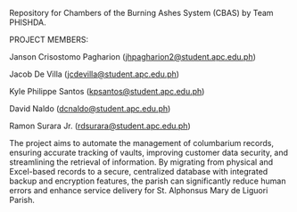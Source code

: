 Repository for Chambers of the Burning Ashes System (CBAS) by Team PHISHDA.

PROJECT MEMBERS:

Janson Crisostomo Pagharion (jhpagharion2@student.apc.edu.ph)

Jacob De Villa (jcdevilla@student.apc.edu.ph)

Kyle Philippe Santos (kpsantos@student.apc.edu.ph)

David Naldo (dcnaldo@student.apc.edu.ph)

Ramon Surara Jr. (rdsurara@student.apc.edu.ph)

The project aims to automate the management of columbarium records, ensuring accurate tracking of vaults, improving customer data security, and streamlining the retrieval of information. By migrating from physical and Excel-based records to a secure, centralized database with integrated backup and encryption features, the parish can significantly reduce human errors and enhance service delivery for St. Alphonsus Mary de Liguori Parish. 

